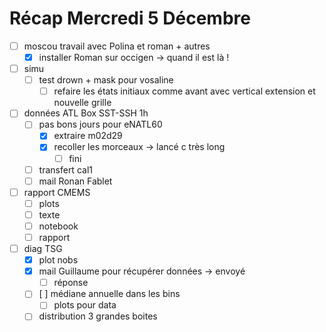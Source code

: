 # Récap Mercredi 5 Décembre
- [ ] moscou travail avec Polina et roman + autres
	- [x] installer Roman sur occigen -> quand il est là !

- [ ] simu
	- [ ] test drown + mask pour vosaline  
		- [ ] refaire les états initiaux comme avant avec vertical extension et nouvelle grille 

- [ ] données ATL Box SST-SSH 1h
	- [ ] pas bons jours pour eNATL60
		- [x] extraire m02d29
		- [x] recoller les morceaux -> lancé c très long
			- [ ] fini
	- [ ] transfert cal1 
	- [ ] mail Ronan Fablet

- [ ] rapport CMEMS
	- [ ] plots
	- [ ] texte
	- [ ] notebook
	- [ ] rapport

- [ ] diag TSG
	- [x] plot nobs
	- [x] mail Guillaume pour récupérer données -> envoyé
		- [ ] réponse
	- [ ] [ ] médiane annuelle dans les bins
		- [ ] plots pour data
	- [ ] distribution 3 grandes boites